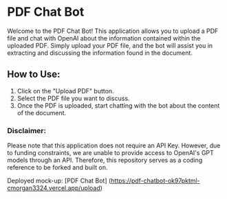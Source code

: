
# PDF Chat Bot

Welcome to the PDF Chat Bot! This application allows you to upload a PDF file and chat with OpenAI about the information contained within the uploaded PDF. Simply upload your PDF file, and the bot will assist you in extracting and discussing the information found in the document.

## How to Use:
1. Click on the "Upload PDF" button.
2. Select the PDF file you want to discuss.
3. Once the PDF is uploaded, start chatting with the bot about the content of the document.
   
### Disclaimer:
Please note that this application does not require an API Key. However, due to funding constraints, we are unable to provide access to OpenAI's GPT models through an API. Therefore, this repository serves as a coding reference to be forked and built on.

Deployed mock-up: [PDF Chat Bot] (https://pdf-chatbot-ok97pktml-cmorgan3324.vercel.app/upload)

